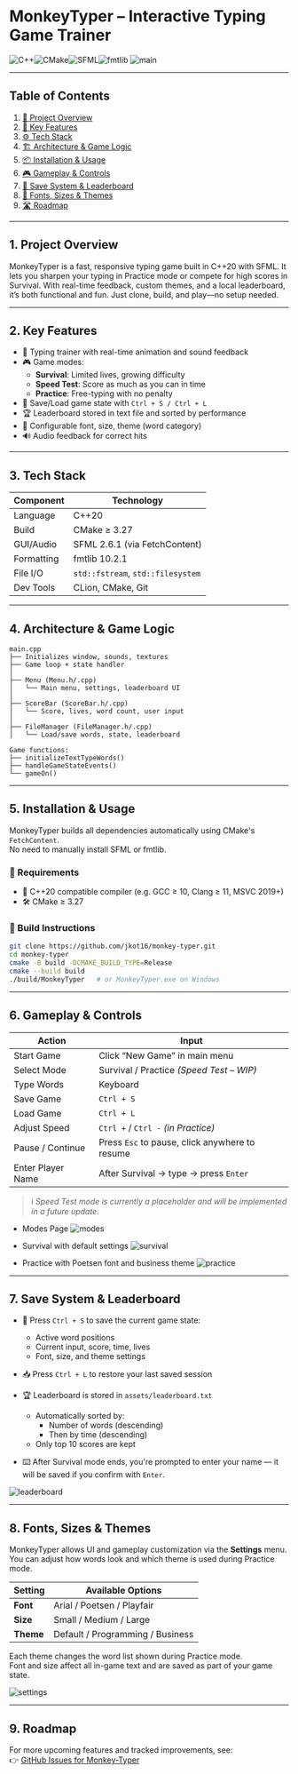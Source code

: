 # MonkeyTyper – Interactive Typing Game Trainer

![C++](https://img.shields.io/badge/C%2B%2B-20-blue?logo=c%2B%2B)![CMake](https://img.shields.io/badge/CMake-%3E=3.27-blue?logo=cmake)![SFML](https://img.shields.io/badge/SFML-2.6.1-green?logo=sfml)![fmtlib](https://img.shields.io/badge/fmtlib-10.2.1-lightgrey)
![main](pngs/main.png)

---

## Table of Contents
1. [🔎 Project Overview](#1-project-overview)  
2. [🧠 Key Features](#2-key-features)  
3. [⚙️ Tech Stack](#3-tech-stack)  
4. [🏗️ Architecture & Game Logic](#4-architecture--game-logic)  
5. [📦 Installation & Usage](#5-installation--usage)  
6. [🎮 Gameplay & Controls](#6-gameplay--controls)  
7. [💾 Save System & Leaderboard](#7-save-system--leaderboard)  
8. [🎨 Fonts, Sizes & Themes](#8-fonts-sizes--themes)  
9. [🛣️ Roadmap](#9-roadmap)

---
## 1. Project Overview

MonkeyTyper is a fast, responsive typing game built in C++20 with SFML. It lets you sharpen your typing in Practice mode or compete for high scores in Survival. With real-time feedback, custom themes, and a local leaderboard, it’s both functional and fun. Just clone, build, and play—no setup needed.

---

## 2. Key Features

- 🧠 Typing trainer with real-time animation and sound feedback
- 🎮 Game modes:
  - **Survival**: Limited lives, growing difficulty
  - **Speed Test**: Score as much as you can in time
  - **Practice**: Free-typing with no penalty
- 💾 Save/Load game state with `Ctrl + S / Ctrl + L`
- 🏆 Leaderboard stored in text file and sorted by performance
- 🎨 Configurable font, size, theme (word category)
- 🔊 Audio feedback for correct hits

---

## 3. Tech Stack

| Component   | Technology                |
|------------|---------------------------|
| Language    | C++20                     |
| Build       | CMake ≥ 3.27              |
| GUI/Audio   | SFML 2.6.1 (via FetchContent) |
| Formatting  | fmtlib 10.2.1             |
| File I/O    | `std::fstream`, `std::filesystem` |
| Dev Tools   | CLion, CMake, Git         |

---

## 4. Architecture & Game Logic
```
main.cpp
├── Initializes window, sounds, textures
├── Game loop + state handler
│
├── Menu (Menu.h/.cpp)
│   └── Main menu, settings, leaderboard UI
│
├── ScoreBar (ScoreBar.h/.cpp)
│   └── Score, lives, word count, user input
│
├── FileManager (FileManager.h/.cpp)
│   └── Load/save words, state, leaderboard

Game functions:
├── initializeTextTypeWords()
├── handleGameStateEvents()
└── gameOn()
```

---

## 5. Installation & Usage
MonkeyTyper builds all dependencies automatically using CMake's `FetchContent`.  
No need to manually install SFML or fmtlib.

### 🔧 Requirements

- 🧩 C++20 compatible compiler (e.g. GCC ≥ 10, Clang ≥ 11, MSVC 2019+)
- 🛠️ CMake ≥ 3.27

### 🔨 Build Instructions

```bash
git clone https://github.com/jkot16/monkey-typer.git
cd monkey-typer
cmake -B build -DCMAKE_BUILD_TYPE=Release
cmake --build build
./build/MonkeyTyper   # or MonkeyTyper.exe on Windows
```

---

## 6. Gameplay & Controls

| Action               | Input                                 |
|----------------------|----------------------------------------|
| Start Game           | Click “New Game” in main menu          |
| Select Mode          | Survival / Practice *(Speed Test – WIP)* |
| Type Words           | Keyboard                               |
| Save Game            | `Ctrl + S`                             |
| Load Game            | `Ctrl + L`                             |
| Adjust Speed         | `Ctrl +` / `Ctrl -` *(in Practice)*    |
| Pause / Continue     | Press `Esc` to pause, click anywhere to resume |
| Enter Player Name    | After Survival → type → press `Enter`  |

> ℹ️ *Speed Test mode is currently a placeholder and will be implemented in a future update.*

- Modes Page
![modes](pngs/modes.png)

- Survival with default settings
![survival](pngs/survival.png)

- Practice with Poetsen font and business theme
![practice](pngs/practice.png)

---

## 7. Save System & Leaderboard

- 💾 Press `Ctrl + S` to save the current game state:
  - Active word positions  
  - Current input, score, time, lives  
  - Font, size, and theme settings  

- 📥 Press `Ctrl + L` to restore your last saved session

- 🏆 Leaderboard is stored in `assets/leaderboard.txt`
  - Automatically sorted by:
    - Number of words (descending)
    - Then by time (descending)
  - Only top 10 scores are kept

- ⌨️ After Survival mode ends, you're prompted to enter your name — it will be saved if you confirm with `Enter`.

![leaderboard](pngs/leaderboard.png)

---

## 8. Fonts, Sizes & Themes

MonkeyTyper allows UI and gameplay customization via the **Settings** menu.  
You can adjust how words look and which theme is used during Practice mode.

| Setting     | Available Options                  |
|-------------|-------------------------------------|
| **Font**    | Arial / Poetsen / Playfair          |
| **Size**    | Small / Medium / Large              |
| **Theme**   | Default / Programming / Business     |

Each theme changes the word list shown during Practice mode.  
Font and size affect all in-game text and are saved as part of your game state.

![settings](pngs/settings.png)

---

## 9. Roadmap
For more upcoming features and tracked improvements, see:  
👉 [GitHub Issues for Monkey-Typer](https://github.com/jkot16/monkey-typer/issues)

